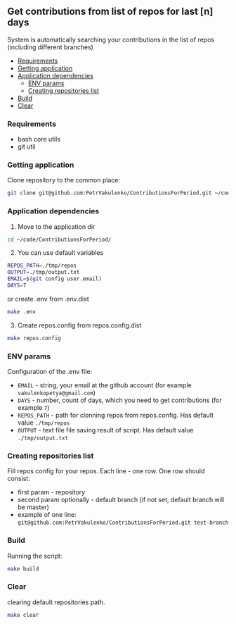 ## Get contributions from list of repos for last [n] days

System is automatically searching your contributions in the list of repos (including different branches)

- [Requirements](#requirements)
- [Getting application](#getting-application)
- [Application dependencies](#application-dependencies)
    - [ENV params](#env-params)
    - [Creating repositories list](#creating-repositories-list)
- [Build](#build)
- [Clear](#clear)

### Requirements

* bash core utils
* git util

### Getting application
Clone repository to the common place:
```bash
git clone git@github.com:PetrVakulenko/ContributionsForPeriod.git ~/code/ContributionsForPeriod/
```

### Application dependencies
1. Move to the application dir
```bash
cd ~/code/ContributionsForPeriod/
```
2. You can use default variables
```bash
REPOS_PATH=./tmp/repos
OUTPUT=./tmp/output.txt
EMAIL=$(git config user.email)
DAYS=7
```
or create .env from .env.dist
```bash
make .env
```
3. Create repos.config from repos.config.dist
```bash
make repos.config
```

### ENV params
Configuration of the .env file:
* `EMAIL` - string, your email at the github account (for example `vakulenkopetya@gmail.com`)
* `DAYS` - number, count of days, which you need to get contributions (for example `7`)
* `REPOS_PATH` - path for clonning repos from repos.config. Has default value `./tmp/repos`
* `OUTPUT` - text file file saving result of script. Has default value `./tmp/output.txt`

### Creating repositories list
Fill repos config for your repos. Each line - one row. One row should consist:
* first param - repository
* second param optionally - default branch (if not set, default branch will be master)
* example of one line: `git@github.com:PetrVakulenko/ContributionsForPeriod.git test-branch`

### Build
Running the script:
```bash
make build
```

### Clear
clearing default repositories path.
```bash
make clear
``` 
